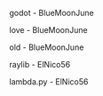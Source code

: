 godot - BlueMoonJune

love - BlueMoonJune

old - BlueMoonJune

raylib - ElNico56

lambda.py - ElNico56
